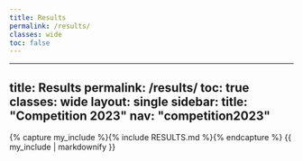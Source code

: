 ```yaml
---
title: Results
permalink: /results/
classes: wide
toc: false
---
```

---
title: Results
permalink: /results/
toc: true
classes: wide
layout: single
sidebar:
    title: "Competition 2023"
    nav: "competition2023"
---

{% capture my_include %}{% include RESULTS.md %}{% endcapture %}
{{ my_include | markdownify }}